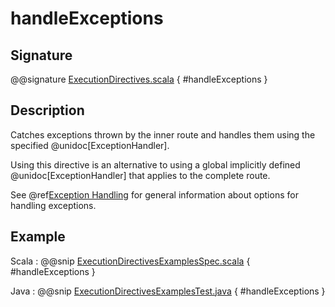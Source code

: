 # handleExceptions

## Signature

@@signature [ExecutionDirectives.scala]($akka-http$/akka-http/src/main/scala/akka/http/scaladsl/server/directives/ExecutionDirectives.scala) { #handleExceptions }

## Description

Catches exceptions thrown by the inner route and handles them using the specified @unidoc[ExceptionHandler].

Using this directive is an alternative to using a global implicitly defined @unidoc[ExceptionHandler] that
applies to the complete route.

See @ref[Exception Handling](../../exception-handling.md) for general information about options for handling exceptions.

## Example

Scala
:  @@snip [ExecutionDirectivesExamplesSpec.scala]($test$/scala/docs/http/scaladsl/server/directives/ExecutionDirectivesExamplesSpec.scala) { #handleExceptions }

Java
:  @@snip [ExecutionDirectivesExamplesTest.java]($test$/java/docs/http/javadsl/server/directives/ExecutionDirectivesExamplesTest.java) { #handleExceptions }
